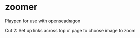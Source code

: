 # zoomer
Playpen for use with openseadragon

Cut 2: Set up links across top of page to choose image to zoom
